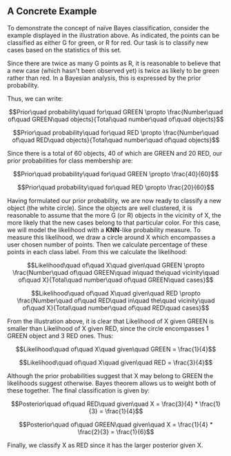## A Concrete Example

To demonstrate the concept of naïve Bayes classification, consider the example displayed in the illustration above. As indicated, the points can be classified as either G for green, or R for red. Our task is to classify new cases based on the statistics of this set.

Since there are twice as many G points as R, it is reasonable to believe that a new case \(which hasn't been observed yet\) is twice as likely to be green rather than red. In a Bayesian analysis, this is expressed by the prior probability.

Thus, we can write:

$$Prior\quad probability\quad for\quad GREEN \propto \frac{Number\quad of\quad GREEN\quad objects}{Total\quad number\quad of\quad objects}$$

$$Prior\quad probability\quad for\quad RED \propto \frac{Number\quad of\quad RED\quad objects}{Total\quad number\quad of\quad objects}$$

Since there is a total of 60 objects, 40 of which are GREEN and 20 RED, our prior probabilities for class membership are:

$$Prior\quad probability\quad for\quad GREEN \propto \frac{40}{60}$$

$$Prior\quad probability\quad for\quad RED \propto \frac{20}{60}$$

Having formulated our prior probability, we are now ready to classify a new object \(the white circle\). Since the objects are well clustered, it is reasonable to assume that the more G \(or R\) objects in the vicinity of X, the more likely that the new cases belong to that particular color. For this case, we will model the likelihood with a **KNN**-like probability measure. To measure this likelihood, we draw a circle around X which encompasses a user chosen number of points. Then we calculate percentage of these points in each class label. From this we calculate the likelihood:

$$Likelihood\quad of\quad X\quad given\quad GREEN \propto \frac{Number\quad of\quad GREEN\quad in\quad the\quad vicinity\quad of\quad X}{Total\quad number\quad of\quad GREEN\quad cases}$$

$$Likelihood\quad of\quad X\quad given\quad RED \propto \frac{Number\quad of\quad RED\quad in\quad the\quad vicinity\quad of\quad X}{Total\quad number\quad of\quad RED\quad cases}$$

From the illustration above, it is clear that Likelihood of X given GREEN is smaller than Likelihood of X given RED, since the circle encompasses 1 GREEN object and 3 RED ones. Thus:

$$Likelihood\quad of\quad X\quad given\quad GREEN = \frac{1}{4}$$

$$Likelihood\quad of\quad X\quad given\quad RED = \frac{3}{4}$$

Although the prior probabilities suggest that X may belong to GREEN the likelihoods suggest otherwise. Bayes theorem allows us to weight both of these together. The final classification is given by:

$$Posterior\quad of\quad RED\quad given\quad X = \frac{3}{4} * \frac{1}{3} = \frac{1}{4}$$

$$Posterior\quad of\quad GREEN\quad given\quad X = \frac{1}{4} * \frac{2}{3} = \frac{1}{6}$$

Finally, we classify X as RED since it has the larger posterior given X.

